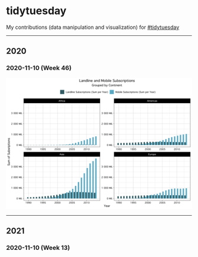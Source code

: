 # tidytuesday

My contributions (data manipulation and visualization) for [#tidytuesday](https://github.com/rfordatascience/tidytuesday)

___

## 2020

### 2020-11-10 (Week 46)

<p align="center">
  <img src="2020-11-10/plot_tt_2020-11-10.png" width="700px">
</p>

___

## 2021

### 2020-11-10 (Week 13)
